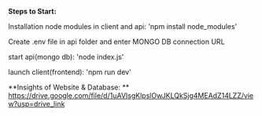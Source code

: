 **Steps to Start:**

Installation node modules in client and api: 'npm install node_modules'

Create .env file in api folder and enter MONGO DB connection URL

start api(mongo db): 'node index.js'

launch client(frontend): 'npm run dev'

**Insights of Website & Database: **
https://drive.google.com/file/d/1uAVIsgKlpslOwJKLQkSjg4MEAdZ14LZZ/view?usp=drive_link
